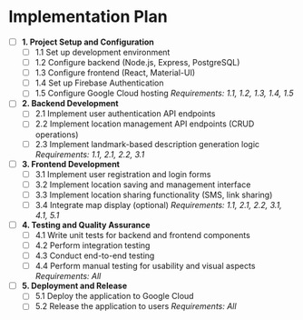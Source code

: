 # Implementation Plan

- [ ] **1. Project Setup and Configuration**
    - [ ] 1.1 Set up development environment
    - [ ] 1.2 Configure backend (Node.js, Express, PostgreSQL)
    - [ ] 1.3 Configure frontend (React, Material-UI)
    - [ ] 1.4 Set up Firebase Authentication
    - [ ] 1.5 Configure Google Cloud hosting
    _Requirements: 1.1, 1.2, 1.3, 1.4, 1.5_

- [ ] **2. Backend Development**
    - [ ] 2.1 Implement user authentication API endpoints
    - [ ] 2.2 Implement location management API endpoints (CRUD operations)
    - [ ] 2.3 Implement landmark-based description generation logic
    _Requirements: 1.1, 2.1, 2.2, 3.1_

- [ ] **3. Frontend Development**
    - [ ] 3.1 Implement user registration and login forms
    - [ ] 3.2 Implement location saving and management interface
    - [ ] 3.3 Implement location sharing functionality (SMS, link sharing)
    - [ ] 3.4 Integrate map display (optional)
    _Requirements: 1.1, 2.1, 2.2, 3.1, 4.1, 5.1_

- [ ] **4. Testing and Quality Assurance**
    - [ ] 4.1 Write unit tests for backend and frontend components
    - [ ] 4.2 Perform integration testing
    - [ ] 4.3 Conduct end-to-end testing
    - [ ] 4.4 Perform manual testing for usability and visual aspects
    _Requirements: All_

- [ ] **5. Deployment and Release**
    - [ ] 5.1 Deploy the application to Google Cloud
    - [ ] 5.2 Release the application to users
    _Requirements: All_
